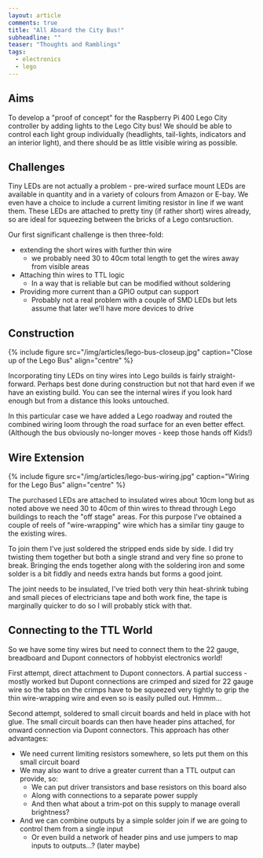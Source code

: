 ```yaml
---
layout: article
comments: true
title: "All Aboard the City Bus!"
subheadline: ""
teaser: "Thoughts and Ramblings"
tags:
  - electronics
  - lego
---
```

## Aims

To develop a "proof of concept" for the Raspberry Pi 400 Lego City controller by adding lights to the Lego City bus! We should be able to control each light group individually (headlights, tail-lights, indicators and an interior light), and there should be as little visible wiring as possible.

## Challenges

Tiny LEDs are not actually a problem - pre-wired surface mount LEDs are available in quantity and in a variety of colours from Amazon or E-bay. We even have a choice to include a current limiting resistor in line if we want them. These LEDs are attached to pretty tiny (if rather short) wires already, so are ideal for squeezing between the bricks of a Lego contsruction.

Our first significant challenge is then three-fold:

*   extending the short wires with further thin wire
    *   we probably need 30 to 40cm total length to get the wires away from visible areas
*   Attaching thin wires to TTL logic
    *   In a way that is reliable but can be modified without soldering
*   Providing more current than a GPIO output can support
    *   Probably not a real problem with a couple of SMD LEDs but lets assume that later we'll have more devices to drive

## Construction

{% include figure src="/img/articles/lego-bus-closeup.jpg" caption="Close up of the Lego Bus" align="centre" %}

Incorporating tiny LEDs on tiny wires into Lego builds is fairly straight-forward. Perhaps best done during construction but not that hard even if we have an existing build. You can see the internal wires if you look hard enough but from a distance this looks untouched.

In this particular case we have added a Lego roadway and routed the combined wiring loom through the road surface for an even better effect. (Although the bus obviously no-longer moves - keep those hands off Kids!)

## Wire Extension

{% include figure src="/img/articles/lego-bus-wiring.jpg" caption="Wiring for the Lego Bus" align="centre" %}

The purchased LEDs are attached to insulated wires about 10cm long but as noted above we need 30 to 40cm of thin wires to thread through Lego buildings to reach the "off stage" areas. For this purpose I've obtained a couple of reels of "wire-wrapping" wire which has a similar tiny gauge to the existing wires.

To join them I've just soldered the stripped ends side by side. I did try twisting them together but both a single strand and very fine so prone to break. Bringing the ends together along with the soldering iron and some solder is a bit fiddly and needs extra hands but forms a good joint.

The joint needs to be insulated, I've tried both very thin heat-shrink tubing and small pieces of electricians tape and both work fine, the tape is marginally quicker to do so I will probably stick with that.

## Connecting to the TTL World

So we have some tiny wires but need to connect them to the 22 gauge, breadboard and Dupont connectors of hobbyist electronics world!

First attempt, direct attachment to Dupont connectors. A partial success - mostly worked but Dupont connections are crimped and sized for 22 gauge wire so the tabs on the crimps have to be squeezed very tightly to grip the thin wire-wrapping wire and even so is easily pulled out. Hmmm...

Second attempt, soldered to small circuit boards and held in place with hot glue. The small circuit boards can then have header pins attached, for onward connection via Dupont connectors. This approach has other advantages:

*   We need current limiting resistors somewhere, so lets put them on this small circuit board
*   We may also want to drive a greater current than a TTL output can provide, so:
    *   We can put driver transistors and base resistors on this board also
    *   Along with connections to a separate power supply
    *   And then what about a trim-pot on this supply to manage overall brightness?
*   And we can combine outputs by a simple solder join if we are going to control them from a single input
    *   Or even build a network of header pins and use jumpers to map inputs to outputs...? (later maybe)
    
